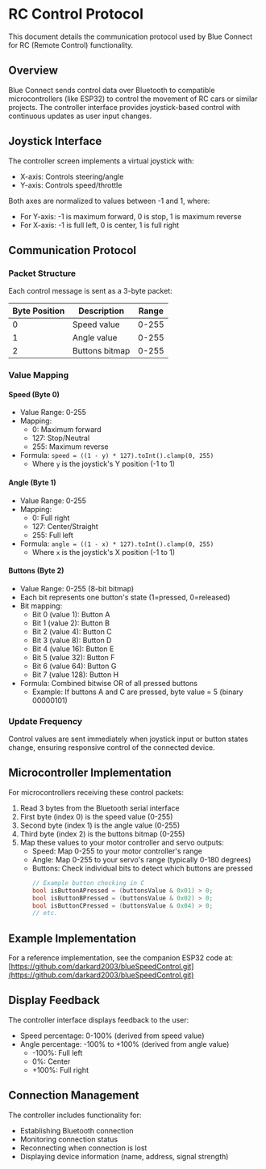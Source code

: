 # RC Control Protocol

This document details the communication protocol used by Blue Connect for RC (Remote Control) functionality.

## Overview

Blue Connect sends control data over Bluetooth to compatible microcontrollers (like ESP32) to control the movement of RC cars or similar projects. The controller interface provides joystick-based control with continuous updates as user input changes.

## Joystick Interface

The controller screen implements a virtual joystick with:
- X-axis: Controls steering/angle
- Y-axis: Controls speed/throttle

Both axes are normalized to values between -1 and 1, where:
- For Y-axis: -1 is maximum forward, 0 is stop, 1 is maximum reverse
- For X-axis: -1 is full left, 0 is center, 1 is full right

## Communication Protocol

### Packet Structure

Each control message is sent as a 3-byte packet:

| Byte Position | Description | Range |
|---------------|-------------|-------|
| 0 | Speed value | 0-255 |
| 1 | Angle value | 0-255 |
| 2 | Buttons bitmap | 0-255 |

### Value Mapping

#### Speed (Byte 0)
- Value Range: 0-255
- Mapping: 
  - 0: Maximum forward
  - 127: Stop/Neutral
  - 255: Maximum reverse
- Formula: `speed = ((1 - y) * 127).toInt().clamp(0, 255)`
  - Where `y` is the joystick's Y position (-1 to 1)

#### Angle (Byte 1)
- Value Range: 0-255
- Mapping:
  - 0: Full right
  - 127: Center/Straight
  - 255: Full left
- Formula: `angle = ((1 - x) * 127).toInt().clamp(0, 255)`
  - Where `x` is the joystick's X position (-1 to 1)

#### Buttons (Byte 2)
- Value Range: 0-255 (8-bit bitmap)
- Each bit represents one button's state (1=pressed, 0=released)
- Bit mapping:
  - Bit 0 (value 1): Button A
  - Bit 1 (value 2): Button B
  - Bit 2 (value 4): Button C
  - Bit 3 (value 8): Button D
  - Bit 4 (value 16): Button E
  - Bit 5 (value 32): Button F
  - Bit 6 (value 64): Button G
  - Bit 7 (value 128): Button H
- Formula: Combined bitwise OR of all pressed buttons
  - Example: If buttons A and C are pressed, byte value = 5 (binary 00000101)

### Update Frequency

Control values are sent immediately when joystick input or button states change, ensuring responsive control of the connected device.

## Microcontroller Implementation

For microcontrollers receiving these control packets:

1. Read 3 bytes from the Bluetooth serial interface
2. First byte (index 0) is the speed value (0-255)
3. Second byte (index 1) is the angle value (0-255)
4. Third byte (index 2) is the buttons bitmap (0-255)
5. Map these values to your motor controller and servo outputs:
   - Speed: Map 0-255 to your motor controller's range
   - Angle: Map 0-255 to your servo's range (typically 0-180 degrees)
   - Buttons: Check individual bits to detect which buttons are pressed
     ```c
     // Example button checking in C
     bool isButtonAPressed = (buttonsValue & 0x01) > 0;
     bool isButtonBPressed = (buttonsValue & 0x02) > 0;
     bool isButtonCPressed = (buttonsValue & 0x04) > 0;
     // etc.
     ```

## Example Implementation

For a reference implementation, see the companion ESP32 code at:
[https://github.com/darkard2003/blueSpeedControl.git](https://github.com/darkard2003/blueSpeedControl.git)

## Display Feedback

The controller interface displays feedback to the user:
- Speed percentage: 0-100% (derived from speed value)
- Angle percentage: -100% to +100% (derived from angle value)
  - -100%: Full left
  - 0%: Center
  - +100%: Full right

## Connection Management

The controller includes functionality for:
- Establishing Bluetooth connection
- Monitoring connection status
- Reconnecting when connection is lost
- Displaying device information (name, address, signal strength)